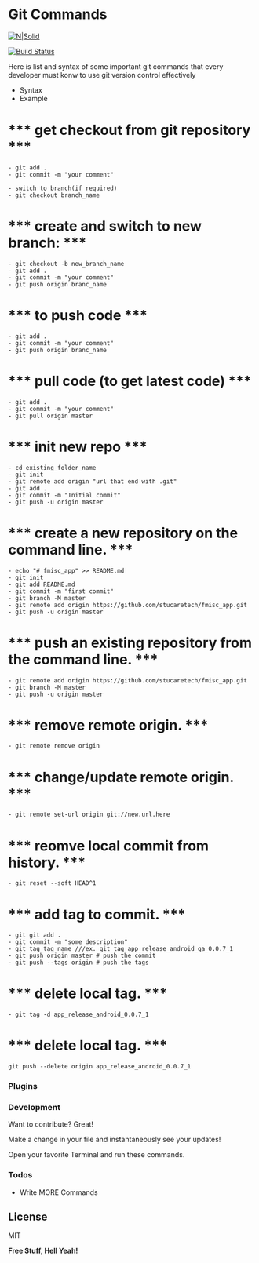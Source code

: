 # Git Commands

[![N|Solid](https://cldup.com/dTxpPi9lDf.thumb.png)](https://nodesource.com/products/nsolid)

[![Build Status](https://travis-ci.org/joemccann/dillinger.svg?branch=master)](https://travis-ci.org/joemccann/dillinger)

Here is list and syntax of some important git commands that every developer must konw to use git version control effectively

  - Syntax
  - Example


# *** get checkout from git repository *** 
    - git add .
    - git commit -m "your comment"

    - switch to branch(if required)
    - git checkout branch_name

# *** create and switch to new branch: *** 
    - git checkout -b new_branch_name
    - git add .
    - git commit -m "your comment"
    - git push origin branc_name

# *** to push code *** 
    - git add .
    - git commit -m "your comment"
    - git push origin branc_name



# *** pull code (to get latest code) ***
    - git add .
    - git commit -m "your comment"
    - git pull origin master

# *** init new repo ***
    - cd existing_folder_name
    - git init
    - git remote add origin "url that end with .git"
    - git add .
    - git commit -m "Initial commit"
    - git push -u origin master
    
# *** create a new repository on the command line. ***    
    - echo "# fmisc_app" >> README.md
    - git init
    - git add README.md
    - git commit -m "first commit"
    - git branch -M master
    - git remote add origin https://github.com/stucaretech/fmisc_app.git
    - git push -u origin master
              
# *** push an existing repository from the command line. ***  
    - git remote add origin https://github.com/stucaretech/fmisc_app.git
    - git branch -M master
    - git push -u origin master

# *** remove remote origin. ***  
    - git remote remove origin
    
# *** change/update remote origin. ***  
    - git remote set-url origin git://new.url.here
    
# *** reomve local commit from history. ***  
    - git reset --soft HEAD^1
    
    
 # *** add tag to commit. ***  
    - git git add .
    - git commit -m "some description"
    - git tag tag_name ///ex. git tag app_release_android_qa_0.0.7_1 
    - git push origin master # push the commit
    - git push --tags origin # push the tags
    
 
 # *** delete local tag. ***
    - git tag -d app_release_android_0.0.7_1

# *** delete local tag. ***
    git push --delete origin app_release_android_0.0.7_1
### Plugins


### Development

Want to contribute? Great!

Make a change in your file and instantaneously see your updates!

Open your favorite Terminal and run these commands.

### Todos

 - Write MORE Commands


License
----

MIT


**Free Stuff, Hell Yeah!**





 
